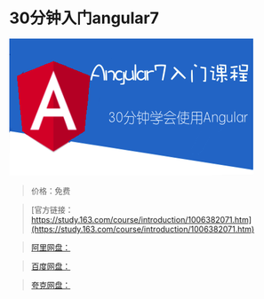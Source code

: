 # 30分钟入门angular7

![img](../../../assets/study163/free/8bb5802983904c35b39828f46d260cb4.png)

> 价格：免费

> [官方链接：https://study.163.com/course/introduction/1006382071.htm](https://study.163.com/course/introduction/1006382071.htm)

> [阿里网盘：]()

> [百度网盘：]()

> [夸克网盘：]()
